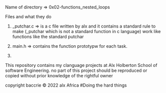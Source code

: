 
Name of directory => 0x02-functions_nested_loops

Files and what they do
1.  _putchar.c => is a c file written by alx and it contains a standard rule to make (_putchar which is not a standard function in c language) work like functions like the standard putchar

2. main.h => contains the function prototypw for each task.

3. 

This repository contains my clanguage projects at Alx Holberton School of software Engineering.
no part of this project should be reproduced or copied without prior knowledge of the rightful owner

copyright baccrie  © 2022 alx Africa
#Doing the hard things
